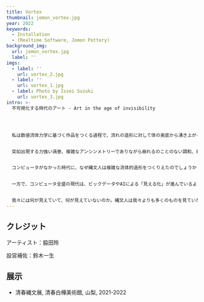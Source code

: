 ```yaml
---
title: Vortex
thumbnail: jomon_vortex.jpg
year: 2022
keywords:
  - Installation
  - (Realtime Software, Jomon Pottery)
background_img:
  url: jomon_vortex.jpg
  label: ''
imgs:
  - label: ''
    url: vortex_2.jpg
  - label: ''
    url: vortex_1.jpg
  - label: Photo by Issei Suzuki
    url: vortex_3.jpg
intro: >-
  不可視化する時代のアート - Art in the age of invisibility




  私は数値流体力学に基づく作品をつくる過程で、流れの造形に対して体の奥底から湧き上がる不思議な感動、根源的な美的感覚を感じているのですが、縄文土器を目の前にした時、全く同じでは無いにせよかなり近い感覚が身体を満たしていることに気がつきました。


  突如出現する力強い渦巻、複雑なアンシンメトリーでありながら崩れるのことのない調和、爬虫類や両生類を思わせる有機的な曲線や曲面。これらの造形的特徴が両者に共通しているのです。現代の技術の象徴であるコンピュータを駆使して浮かび上がらせる流体のイメージが、縄文時代の象徴である土器のパターンによく似ているのはとても不思議なことです。


  コンピュータがなかった時代に、なぜ縄文人は複雑な流体的造形をつくりえたのでしょうか？縄文人はどのような風景と世界を見ていたのでしょうか？生きるか死ぬか、狩るか狩られるかというのっぴきならない状況で、全身全霊で獲物と向き合う激烈な日常を過ごしていた縄文人は、我々の想像を絶する身体感覚や空間感覚を持っていたことでしょう。そのような身体と空間に加えて、縄文特有の呪術的精神世界が彼らの創作物に関係していたのかもしれません（岡本太郎はそのような縄文人の感覚を四次元的世界と名づけ、『縄文土器論』で彼らが見ていた世界と土器造形の関係を紐解こうとしました）。


  一方で、コンピュータ全盛の現代は、ビックデータやAIによる「見える化」が進んでいるようで、実は「不可視化」が進んでいる時代なのかもしれません。コロナ禍において我々は真実をみようと努力しています。しかし、多くの人は自らの手で直接データに触れることはなく、その代わりに、扇動的な見出しやフェイクニュースが横行するマスメディアから世界を捉えようとしているようにみえます。かつての縄文人のように、現代人はデータの森を駆け抜け、全身全霊で真実を捉えようとする身体を獲得すべきではないでしょうか。


  我々には何が見えていて、何が見えていないのか。縄文人は我々よりも多くのものを見ていたのではないか。パンデミックで混乱した世界の中で、そのような問いが浮かび上がります。この展示では、縄文時代の土器や石器とデータサイエンスに基づく映像を併置することで、我々にとって「見る」「見える」とはどのようなことなのか改めて問いたいと考えました。
---
```




## クレジット

アーティスト：脇田玲

設営補佐：鈴木一生

## 展示

- 清春縄文展, 清春白樺美術館, 山梨, 2021-2022
